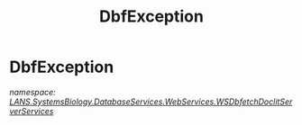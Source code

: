 ﻿---
title: DbfException
---

# DbfException
_namespace: [LANS.SystemsBiology.DatabaseServices.WebServices.WSDbfetchDoclitServerServices](N-LANS.SystemsBiology.DatabaseServices.WebServices.WSDbfetchDoclitServerServices.html)_






